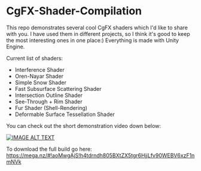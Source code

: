 # CgFX-Shader-Compilation

This repo demonstrates several cool CgFX shaders which I'd like to share with you. I have used them in different projects, so I think it's good to keep the most interesting ones in one place:) Everything is made with Unity Engine.

Current list of shaders:
- Interference Shader
- Oren-Nayar Shader
- Simple Snow Shader
- Fast Subsurface Scattering Shader
- Intersection Outline Shader
- See-Through + Rim Shader
- Fur Shader (Shell-Rendering)
- Deformable Surface Tessellation Shader

You can check out the short demonstration video down below:

[![IMAGE ALT TEXT](http://img.youtube.com/vi/MkOhTupmWss/0.jpg)](http://www.youtube.com/watch?v=MkOhTupmWss "CgFX Shader Compilation")

To download the full build go here: https://mega.nz/#!aoMwgAjS!h4tdrndh805BXtZX5tgr6HjjLfv90WEBV6xzF1nmNVk
